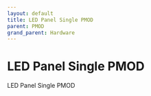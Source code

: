 ```yaml
---
layout: default
title: LED Panel Single PMOD
parent: PMOD
grand_parent: Hardware
---
```


# LED Panel Single PMOD

LED Panel Single PMOD